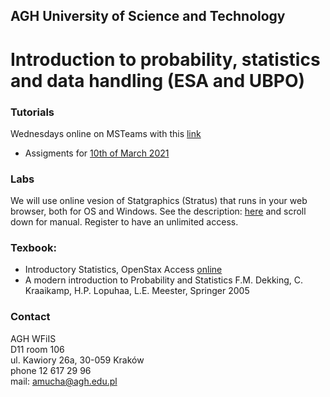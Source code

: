 ## AGH University of Science and Technology
# Introduction to probability, statistics and data handling (ESA and UBPO)

### Tutorials
Wednesdays online on MSTeams with this [link](https://teams.microsoft.com/l/team/19%3a3c0831d29f6b49dd8754afb0863cb075%40thread.tacv2/conversations?groupId=e08470b9-ecc7-42d5-90c9-cb1af728379f&tenantId=80b1033f-21e0-4a82-bbc0-f05fdccd3bc8) 

- Assigments for [10th of March 2021](Tutorial_1.pdf) 

### Labs
We will use online vesion of Statgraphics (Stratus) that runs in your web browser, both for OS and Windows.
See the description: [here](https://www.statgraphics.com/stratus) and scroll down for manual. Register to have an unlimited access.

### Texbook: 
- Introductory Statistics, OpenStax Access [online](https://openstax.org/details/introductory-statistics)
- A modern introduction to Probability and Statistics F.M. Dekking, C. Kraaikamp, H.P. Lopuhaa, L.E. Meester, Springer 2005

### Contact
AGH WFiIS <br>
D11 room 106 <br>
ul. Kawiory 26a, 30-059 Kraków <br>
phone 12 617 29 96 <br>
mail: amucha@agh.edu.pl


